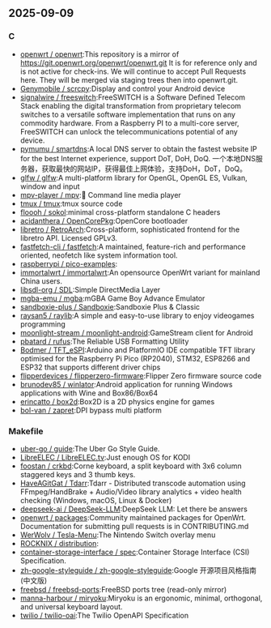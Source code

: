 ## 2025-09-09

### C

* [openwrt / openwrt](https://github.com/openwrt/openwrt):This repository is a mirror of https://git.openwrt.org/openwrt/openwrt.git It is for reference only and is not active for check-ins. We will continue to accept Pull Requests here. They will be merged via staging trees then into openwrt.git.
* [Genymobile / scrcpy](https://github.com/Genymobile/scrcpy):Display and control your Android device
* [signalwire / freeswitch](https://github.com/signalwire/freeswitch):FreeSWITCH is a Software Defined Telecom Stack enabling the digital transformation from proprietary telecom switches to a versatile software implementation that runs on any commodity hardware. From a Raspberry PI to a multi-core server, FreeSWITCH can unlock the telecommunications potential of any device.
* [pymumu / smartdns](https://github.com/pymumu/smartdns):A local DNS server to obtain the fastest website IP for the best Internet experience, support DoT, DoH, DoQ. 一个本地DNS服务器，获取最快的网站IP，获得最佳上网体验，支持DoH，DoT，DoQ。
* [glfw / glfw](https://github.com/glfw/glfw):A multi-platform library for OpenGL, OpenGL ES, Vulkan, window and input
* [mpv-player / mpv](https://github.com/mpv-player/mpv):🎥 Command line media player
* [tmux / tmux](https://github.com/tmux/tmux):tmux source code
* [floooh / sokol](https://github.com/floooh/sokol):minimal cross-platform standalone C headers
* [acidanthera / OpenCorePkg](https://github.com/acidanthera/OpenCorePkg):OpenCore bootloader
* [libretro / RetroArch](https://github.com/libretro/RetroArch):Cross-platform, sophisticated frontend for the libretro API. Licensed GPLv3.
* [fastfetch-cli / fastfetch](https://github.com/fastfetch-cli/fastfetch):A maintained, feature-rich and performance oriented, neofetch like system information tool.
* [raspberrypi / pico-examples](https://github.com/raspberrypi/pico-examples):
* [immortalwrt / immortalwrt](https://github.com/immortalwrt/immortalwrt):An opensource OpenWrt variant for mainland China users.
* [libsdl-org / SDL](https://github.com/libsdl-org/SDL):Simple DirectMedia Layer
* [mgba-emu / mgba](https://github.com/mgba-emu/mgba):mGBA Game Boy Advance Emulator
* [sandboxie-plus / Sandboxie](https://github.com/sandboxie-plus/Sandboxie):Sandboxie Plus & Classic
* [raysan5 / raylib](https://github.com/raysan5/raylib):A simple and easy-to-use library to enjoy videogames programming
* [moonlight-stream / moonlight-android](https://github.com/moonlight-stream/moonlight-android):GameStream client for Android
* [pbatard / rufus](https://github.com/pbatard/rufus):The Reliable USB Formatting Utility
* [Bodmer / TFT_eSPI](https://github.com/Bodmer/TFT_eSPI):Arduino and PlatformIO IDE compatible TFT library optimised for the Raspberry Pi Pico (RP2040), STM32, ESP8266 and ESP32 that supports different driver chips
* [flipperdevices / flipperzero-firmware](https://github.com/flipperdevices/flipperzero-firmware):Flipper Zero firmware source code
* [brunodev85 / winlator](https://github.com/brunodev85/winlator):Android application for running Windows applications with Wine and Box86/Box64
* [erincatto / box2d](https://github.com/erincatto/box2d):Box2D is a 2D physics engine for games
* [bol-van / zapret](https://github.com/bol-van/zapret):DPI bypass multi platform

### Makefile

* [uber-go / guide](https://github.com/uber-go/guide):The Uber Go Style Guide.
* [LibreELEC / LibreELEC.tv](https://github.com/LibreELEC/LibreELEC.tv):Just enough OS for KODI
* [foostan / crkbd](https://github.com/foostan/crkbd):Corne keyboard, a split keyboard with 3x6 column staggered keys and 3 thumb keys.
* [HaveAGitGat / Tdarr](https://github.com/HaveAGitGat/Tdarr):Tdarr - Distributed transcode automation using FFmpeg/HandBrake + Audio/Video library analytics + video health checking (Windows, macOS, Linux & Docker)
* [deepseek-ai / DeepSeek-LLM](https://github.com/deepseek-ai/DeepSeek-LLM):DeepSeek LLM: Let there be answers
* [openwrt / packages](https://github.com/openwrt/packages):Community maintained packages for OpenWrt. Documentation for submitting pull requests is in CONTRIBUTING.md
* [WerWolv / Tesla-Menu](https://github.com/WerWolv/Tesla-Menu):The Nintendo Switch overlay menu
* [ROCKNIX / distribution](https://github.com/ROCKNIX/distribution):
* [container-storage-interface / spec](https://github.com/container-storage-interface/spec):Container Storage Interface (CSI) Specification.
* [zh-google-styleguide / zh-google-styleguide](https://github.com/zh-google-styleguide/zh-google-styleguide):Google 开源项目风格指南 (中文版)
* [freebsd / freebsd-ports](https://github.com/freebsd/freebsd-ports):FreeBSD ports tree (read-only mirror)
* [manna-harbour / miryoku](https://github.com/manna-harbour/miryoku):Miryoku is an ergonomic, minimal, orthogonal, and universal keyboard layout.
* [twilio / twilio-oai](https://github.com/twilio/twilio-oai):The Twilio OpenAPI Specification

